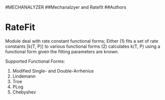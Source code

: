 #MECHANALYZER
##Mechanalzyer and Ratefit
##Authors

# RateFit

Module deal with rate constant functional forms; Either
 (1) fits a set of rate constants [k(T, P)] to
     various functional forms
 (2) calculates k(T, P) using a functional form given the
     fitting parameters are known.

Supported Functional Forms:
 1. Modified Single- and Double-Arrhenius
 2. Lindemann
 3. Troe
 4. PLog 
 5. Chebyshev
